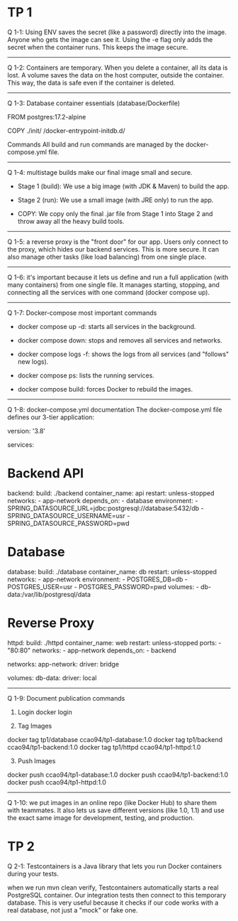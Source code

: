 # TP 1

Q 1-1: Using ENV saves the secret (like a password) directly into the image. Anyone who gets the image can see it. Using the -e flag only adds the secret when the container runs. This keeps the image secure.
_____________________________________________________________________________________________________

Q 1-2: Containers are temporary. When you delete a container, all its data is lost. A volume saves the data on the host computer, outside the container. This way, the data is safe even if the container is deleted.
_____________________________________________________________________________________________________

Q 1-3: Database container essentials
(database/Dockerfile)

FROM postgres:17.2-alpine

COPY ./init/ /docker-entrypoint-initdb.d/

Commands All build and run commands are managed by the docker-compose.yml file.

_____________________________________________________________________________________________________

Q 1-4: multistage builds make our final image small and secure.

- Stage 1 (build): We use a big image (with JDK & Maven) to build the app.

- Stage 2 (run): We use a small image (with JRE only) to run the app.

- COPY: We copy only the final .jar file from Stage 1 into Stage 2 and throw away all the heavy build tools.

_____________________________________________________________________________________________________

Q 1-5: a reverse proxy is the "front door" for our app. Users only connect to the proxy, which hides our backend services. This is more secure. It can also manage other tasks (like load balancing) from one single place.

_____________________________________________________________________________________________________

Q 1-6: it's important because it lets us define and run a full application (with many containers) from one single file. It manages starting, stopping, and connecting all the services with one command (docker compose up).

____________________________________________________________________________________________________

Q 1-7: Docker-compose most important commands

- docker compose up -d: starts all services in the background.

- docker compose down: stops and removes all services and networks.

- docker compose logs -f: shows the logs from all services (and "follows" new logs).

- docker compose ps: lists the running services.

- docker compose build: forces Docker to rebuild the images.

_____________________________________________________________________________________________________

Q 1-8: docker-compose.yml documentation
The docker-compose.yml file defines our 3-tier application:

version: '3.8'

services:
  # Backend API
  backend:
    build: ./backend
    container_name: api
    restart: unless-stopped
    networks:
      - app-network
    depends_on:
      - database
    environment:
      - SPRING_DATASOURCE_URL=jdbc:postgresql://database:5432/db
      - SPRING_DATASOURCE_USERNAME=usr
      - SPRING_DATASOURCE_PASSWORD=pwd
      
  # Database
  database:
    build: ./database
    container_name: db
    restart: unless-stopped
    networks:
      - app-network
    environment:
      - POSTGRES_DB=db
      - POSTGRES_USER=usr
      - POSTGRES_PASSWORD=pwd
    volumes:
      - db-data:/var/lib/postgresql/data
      
  # Reverse Proxy
  httpd:
    build: ./httpd
    container_name: web
    restart: unless-stopped
    ports:
      - "80:80"
    networks:
      - app-network
    depends_on:
      - backend

networks:
  app-network:
    driver: bridge

volumes:
  db-data:
    driver: local

_____________________________________________________________________________________________________

Q 1-9: Document publication commands

1. Login docker login

2. Tag Images

docker tag tp1/database ccao94/tp1-database:1.0
docker tag tp1/backend ccao94/tp1-backend:1.0
docker tag tp1/httpd ccao94/tp1-httpd:1.0

3. Push Images

docker push ccao94/tp1-database:1.0
docker push ccao94/tp1-backend:1.0
docker push ccao94/tp1-httpd:1.0
_____________________________________________________________________________________________________

Q 1-10: we put images in an online repo (like Docker Hub) to share them with teammates. It also lets us save different versions (like 1.0, 1.1) and use the exact same image for development, testing, and production.



# TP 2

Q 2-1: Testcontainers is a Java library that lets you run Docker containers during your tests.

when we run mvn clean verify, Testcontainers automatically starts a real PostgreSQL container. Our integration tests then connect to this temporary database. This is very useful because it checks if our code works with a real database, not just a "mock" or fake one.



